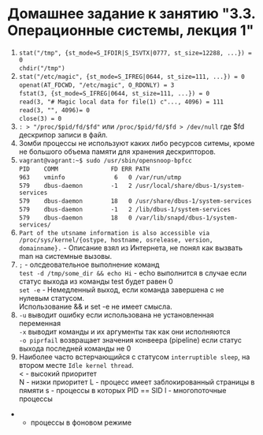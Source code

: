 # Домашнее задание к занятию "3.3. Операционные системы, лекция 1"
1. `stat("/tmp", {st_mode=S_IFDIR|S_ISVTX|0777, st_size=12288, ...}) = 0 `  
`chdir("/tmp") `
1. `stat("/etc/magic", {st_mode=S_IFREG|0644, st_size=111, ...}) = 0`  
`openat(AT_FDCWD, "/etc/magic", O_RDONLY) = 3`  
`fstat(3, {st_mode=S_IFREG|0644, st_size=111, ...}) = 0`  
`read(3, "# Magic local data for file(1) c"..., 4096) = 111`  
`read(3, "", 4096)= 0`  
`close(3) = 0`
1. `: > "/proc/$pid/fd/$fd"` или `/proc/$pid/fd/$fd > /dev/null` где $fd дескрипор записи в файл.
1. Зомби процессы не используют каких либо ресурсов ситемы, кроме не большого объема памяти для хранения дескрипторов.
1. `vagrant@vagrant:~$ sudo /usr/sbin/opensnoop-bpfcc`  
`PID    COMM               FD ERR PATH`  
`963    vminfo              6   0 /var/run/utmp`  
`579    dbus-daemon        -1   2 /usr/local/share/dbus-1/system-services`  
`579    dbus-daemon        18   0 /usr/share/dbus-1/system-services`  
`579    dbus-daemon        -1   2 /lib/dbus-1/system-services`  
`579    dbus-daemon        18   0 /var/lib/snapd/dbus-1/system-services/`  
1. `Part of the utsname information is also accessible via
       /proc/sys/kernel/{ostype, hostname, osrelease, version,
       domainname}.` - Описание взял из Интернета, не понял как вызвать man на системные вызовы.
1. `;` - олсдеовательное выполнение команд  
`test -d /tmp/some_dir && echo Hi` - echo выполнится в случае если статус выхода из команды test будет равен 0  
`set -e` - Немедленный выход, если команда завершена с не нулевым статусом.  
Использование && и set -e не имеет смысла.
1. `-u` выводит ошибку если использована не установленная переменная  
    `-x` выводит команды и их аргументы так как они исполняются  
    `-o piprfail` возвращает значения конвеера (pipeline) если статус выхода последней команды не 0
1. Наиболее часто встерчающийся c статусом `interruptible sleep`, на втором месте `Idle kernel thread`.  
< - высокий приоритет  
N - низки приоритет
L - процесс имеет заблокированный страницы в пямяти
s - процессы в которых  PID == SID
l - многопоточные процессы
+ - процессы в фоновом режиме